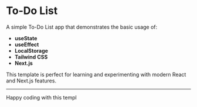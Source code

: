 # To-Do List

A simple To-Do List app that demonstrates the basic usage of:

- **useState**  
- **useEffect**  
- **LocalStorage**  
- **Tailwind CSS**  
- **Next.js**

This template is perfect for learning and experimenting with modern React and Next.js features.

---
Happy coding with this templ
